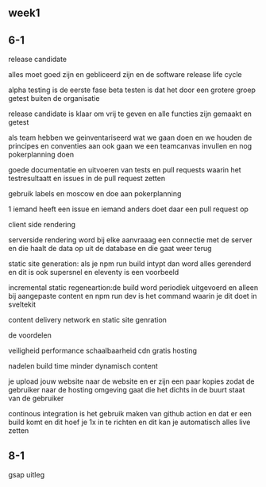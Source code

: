 <h2 id="week1">week1</h2>
<section>
<h2>6-1</h2>
<p>
release candidate 

alles moet goed zijn en gebliceerd zijn en de software release life cycle 

alpha testing is de eerste fase 
beta testen is dat het door een grotere groep getest buiten de organisatie 

</p>
<p>
release candidate is klaar om vrij te geven en alle functies zijn gemaakt en getest 

</p>

<p>als team hebben we geinventariseerd wat we gaan doen en we houden de principes en conventies aan
ook gaan we een teamcanvas invullen en nog pokerplanning doen 

goede documentatie en uitvoeren van tests en pull requests waarin het testresultaatt en issues in de pull request zetten 

</p>

<p>gebruik labels en moscow en doe aan pokerplanning </p>

<p>1 iemand heeft een issue en iemand anders doet daar een pull request op</p>



<p>

client side rendering 

</p>

<p>serverside rendering word bij elke aanvraaag een connectie met de server en die haalt de data op uit de database en die gaat weer terug </p>

<p>static site generation: als je npm run build intypt dan word alles gerenderd
en dit is ook supersnel en eleventy is een voorbeeld 
 </p>

<p>incremental static regeneartion:de build word periodiek uitgevoerd en alleen bij aangepaste content en npm run dev is het command waarin je dit doet in sveltekit

</p>

<p>content delivery network en static site genration

de voordelen 

veiligheid
performance
schaalbaarheid cdn
gratis hosting

nadelen
build time
minder dynamisch
content

je upload jouw website naar de website en er zijn een paar kopies zodat de gebruiker naar de hosting omgeving gaat die het dichts in de buurt staat van de gebruiker 

<p>

continous integration is het gebruik maken van github action en dat er een build komt en dit hoef je 1x in te richten 
en dit kan je automatisch alles live zetten 

</p>



<h2>8-1</h2>
<p>
gsap uitleg 


</p>